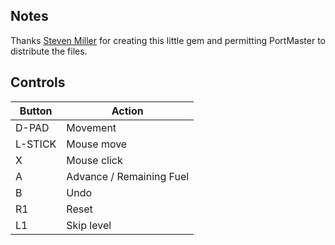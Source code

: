 ## Notes

Thanks [Steven Miller](https://steven-miller.itch.io) for creating this little gem and permitting PortMaster to distribute the files.


## Controls

| Button  | Action                   |
| ------- | ------------------------ |
| D-PAD   | Movement                 |
| L-STICK | Mouse move               |
| X       | Mouse click              |
| A       | Advance / Remaining Fuel |
| B       | Undo                     |
| R1      | Reset                    |
| L1      | Skip level               |
